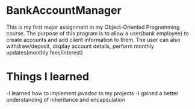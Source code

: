 # BankAccountManager
This is my first major assignment in my Object-Oriented Programming course. The purpose of this program is to allow 
a user(bank employee) to create accounts and add client information to them. The user can also withdraw/deposit,
display account details, perform monthly updates(monthly fees/interest)

# Things I learned
-I learned how to implement javadoc to my projects
-I gained a better understanding of inheritance and encapsulation
